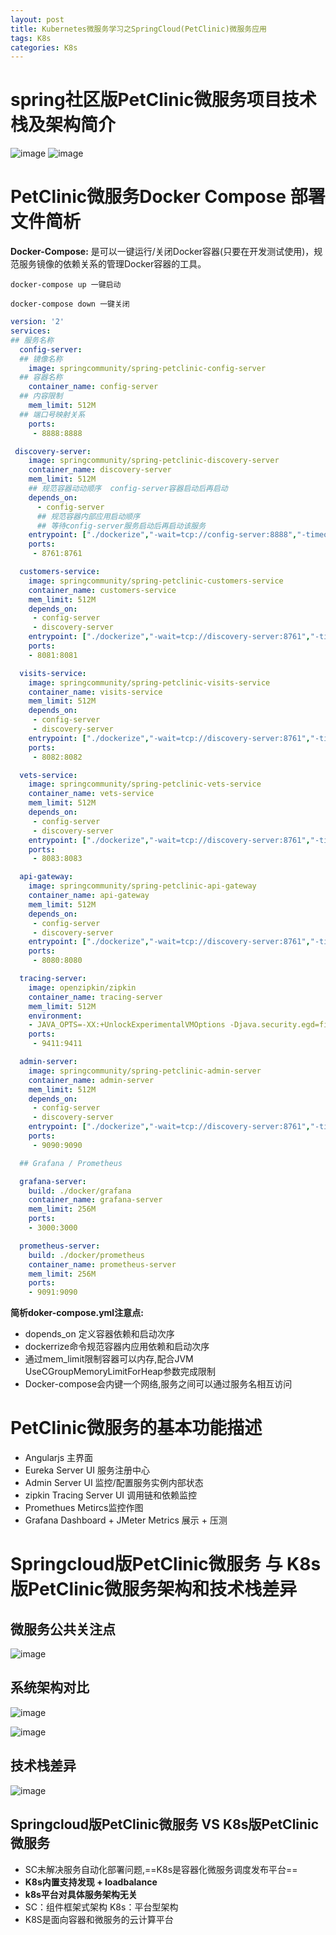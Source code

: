 ```yaml
---
layout: post
title: Kubernetes微服务学习之SpringCloud(PetClinic)微服务应用
tags: K8s
categories: K8s
---
```

# spring社区版PetClinic微服务项目技术栈及架构简介
![image](http://oss.longmarch.work/k8s-1-1.png)
![image](http://oss.longmarch.work/k8s-1-2.png)

# PetClinic微服务Docker Compose 部署文件简析
**Docker-Compose:**
是可以一键运行/关闭Docker容器(只要在开发测试使用)，规范服务镜像的依赖关系的管理Docker容器的工具。

    docker-compose up 一键启动

    docker-compose down 一键关闭
```yaml
version: '2'
services:
## 服务名称
  config-server:
  ## 镜像名称
    image: springcommunity/spring-petclinic-config-server
  ## 容器名称  
    container_name: config-server
  ## 内容限制    
    mem_limit: 512M
  ## 端口号映射关系    
    ports:
     - 8888:8888
```
```yaml
 discovery-server:
    image: springcommunity/spring-petclinic-discovery-server
    container_name: discovery-server
    mem_limit: 512M
    ## 规范容器动动顺序  config-server容器启动后再启动
    depends_on:
      - config-server
      ## 规范容器内部应用启动顺序
      ## 等待config-server服务启动后再启动该服务 
    entrypoint: ["./dockerize","-wait=tcp://config-server:8888","-timeout=60s","--","java", "-XX:+UnlockExperimentalVMOptions", "-XX:+UseCGroupMemoryLimitForHeap", "-Djava.security.egd=file:/dev/./urandom","-jar","/app.jar"]
    ports:
     - 8761:8761

  customers-service:
    image: springcommunity/spring-petclinic-customers-service
    container_name: customers-service
    mem_limit: 512M
    depends_on:
     - config-server
     - discovery-server
    entrypoint: ["./dockerize","-wait=tcp://discovery-server:8761","-timeout=60s","--","java", "-XX:+UnlockExperimentalVMOptions", "-XX:+UseCGroupMemoryLimitForHeap", "-Djava.security.egd=file:/dev/./urandom","-jar","/app.jar"]
    ports:
    - 8081:8081

  visits-service:
    image: springcommunity/spring-petclinic-visits-service
    container_name: visits-service
    mem_limit: 512M
    depends_on:
     - config-server
     - discovery-server
    entrypoint: ["./dockerize","-wait=tcp://discovery-server:8761","-timeout=60s","--","java", "-XX:+UnlockExperimentalVMOptions", "-XX:+UseCGroupMemoryLimitForHeap", "-Djava.security.egd=file:/dev/./urandom","-jar","/app.jar"]
    ports:
     - 8082:8082

  vets-service:
    image: springcommunity/spring-petclinic-vets-service
    container_name: vets-service
    mem_limit: 512M
    depends_on:
     - config-server
     - discovery-server
    entrypoint: ["./dockerize","-wait=tcp://discovery-server:8761","-timeout=60s","--","java", "-XX:+UnlockExperimentalVMOptions", "-XX:+UseCGroupMemoryLimitForHeap", "-Djava.security.egd=file:/dev/./urandom","-jar","/app.jar"]
    ports:
     - 8083:8083

  api-gateway:
    image: springcommunity/spring-petclinic-api-gateway
    container_name: api-gateway
    mem_limit: 512M
    depends_on:
     - config-server
     - discovery-server
    entrypoint: ["./dockerize","-wait=tcp://discovery-server:8761","-timeout=60s","--","java", "-XX:+UnlockExperimentalVMOptions", "-XX:+UseCGroupMemoryLimitForHeap", "-Djava.security.egd=file:/dev/./urandom","-jar","/app.jar"]
    ports:
     - 8080:8080

  tracing-server:
    image: openzipkin/zipkin
    container_name: tracing-server
    mem_limit: 512M
    environment:
    - JAVA_OPTS=-XX:+UnlockExperimentalVMOptions -Djava.security.egd=file:/dev/./urandom
    ports:
     - 9411:9411

  admin-server:
    image: springcommunity/spring-petclinic-admin-server
    container_name: admin-server
    mem_limit: 512M
    depends_on:
     - config-server
     - discovery-server
    entrypoint: ["./dockerize","-wait=tcp://discovery-server:8761","-timeout=60s","--","java", "-XX:+UnlockExperimentalVMOptions", "-XX:+UseCGroupMemoryLimitForHeap", "-Djava.security.egd=file:/dev/./urandom","-jar","/app.jar"]
    ports:
     - 9090:9090

  ## Grafana / Prometheus

  grafana-server:
    build: ./docker/grafana
    container_name: grafana-server
    mem_limit: 256M
    ports:
    - 3000:3000

  prometheus-server:
    build: ./docker/prometheus
    container_name: prometheus-server
    mem_limit: 256M
    ports:
    - 9091:9090
```

**简析doker-compose.yml注意点:**

- dopends_on 定义容器依赖和启动次序
- dockerrize命令规范容器内应用依赖和启动次序
- 通过mem_limit限制容器可以内存,配合JVM UseCGroupMemoryLimitForHeap参数完成限制
- Docker-compose会内键一个网络,服务之间可以通过服务名相互访问

# PetClinic微服务的基本功能描述
- Angularjs 主界面
- Eureka Server UI 服务注册中心
- Admin Server UI 监控/配置服务实例内部状态
- zipkin Tracing Server UI 调用链和依赖监控
- Promethues Metircs监控作图
- Grafana Dashboard + JMeter Metrics 展示 + 压测


# Springcloud版PetClinic微服务 与 K8s版PetClinic微服务架构和技术栈差异

## 微服务公共关注点
![image](http://oss.longmarch.work/k8s-1-3.png)

## 系统架构对比

![image](http://oss.longmarch.work/k8s-1-4.png)

![image](http://oss.longmarch.work/k8s-1-7.png)

## 技术栈差异

![image](http://oss.longmarch.work/k8s-1-6.png)

## Springcloud版PetClinic微服务 VS K8s版PetClinic微服务
- SC未解决服务自动化部署问题,==K8s是容器化微服务调度发布平台==
- **K8s内置支持发现 + loadbalance**
- **k8s平台对具体服务架构无关**
- SC：组件框架式架构 K8s：平台型架构
- K8S是面向容器和微服务的云计算平台




